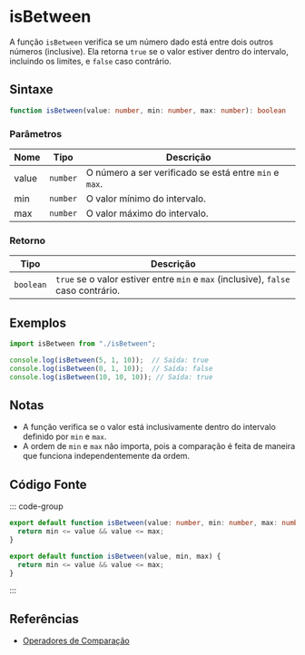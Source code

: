 # isBetween

A função `isBetween` verifica se um número dado está entre dois outros números (inclusive). Ela retorna `true` se o valor estiver dentro do intervalo, incluindo os limites, e `false` caso contrário.

## Sintaxe

```typescript
function isBetween(value: number, min: number, max: number): boolean
```

### Parâmetros

| Nome  | Tipo     | Descrição                                          |
|-------|----------|----------------------------------------------------|
| value | `number` | O número a ser verificado se está entre `min` e `max`. |
| min   | `number` | O valor mínimo do intervalo.                       |
| max   | `number` | O valor máximo do intervalo.                       |

### Retorno

| Tipo    | Descrição                                       |
|---------|-------------------------------------------------|
| `boolean` | `true` se o valor estiver entre `min` e `max` (inclusive), `false` caso contrário. |

## Exemplos

```typescript
import isBetween from "./isBetween";

console.log(isBetween(5, 1, 10));  // Saída: true
console.log(isBetween(0, 1, 10));  // Saída: false
console.log(isBetween(10, 10, 10)); // Saída: true
```

## Notas

- A função verifica se o valor está inclusivamente dentro do intervalo definido por `min` e `max`.
- A ordem de `min` e `max` não importa, pois a comparação é feita de maneira que funciona independentemente da ordem.

## Código Fonte

::: code-group
```typescript
export default function isBetween(value: number, min: number, max: number): boolean {
  return min <= value && value <= max;
}
```

```javascript
export default function isBetween(value, min, max) {
  return min <= value && value <= max;
}
```
::: 

## Referências

- [Operadores de Comparação](https://developer.mozilla.org/pt-BR/docs/Web/JavaScript/Reference/Operators/Comparison)